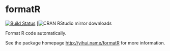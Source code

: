 # formatR

[![Build Status](https://travis-ci.org/yihui/formatR.svg)](https://travis-ci.org/yihui/formatR) [![CRAN RStudio mirror downloads](https://cranlogs.r-pkg.org/badges/formatR)

Format R code automatically.

See the package homepage <http://yihui.name/formatR> for more information.
